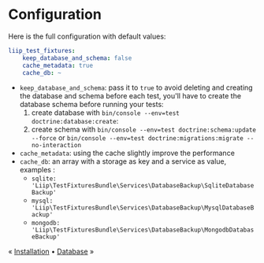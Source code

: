 # Configuration

Here is the full configuration with default values:

```yaml
liip_test_fixtures:
    keep_database_and_schema: false
    cache_metadata: true
    cache_db: ~
```

- `keep_database_and_schema`: pass it to `true` to avoid deleting and creating the database and schema before each test, you'll have to create the database schema before running your tests:
  1. create database with `bin/console --env=test doctrine:database:create`:
  2. create schema with `bin/console --env=test doctrine:schema:update --force` or `bin/console --env=test doctrine:migrations:migrate --no-interaction`
- `cache_metadata`: using the cache slightly improve the performance
- `cache_db`: an array with a storage as key and a service as value, examples :
  - `sqlite: 'Liip\TestFixturesBundle\Services\DatabaseBackup\SqliteDatabaseBackup'`
  - `mysql: 'Liip\TestFixturesBundle\Services\DatabaseBackup\MysqlDatabaseBackup'`
  - `mongodb: 'Liip\TestFixturesBundle\Services\DatabaseBackup\MongodbDatabaseBackup'`

« [Installation](./installation.md) • [Database](./database.md) »
